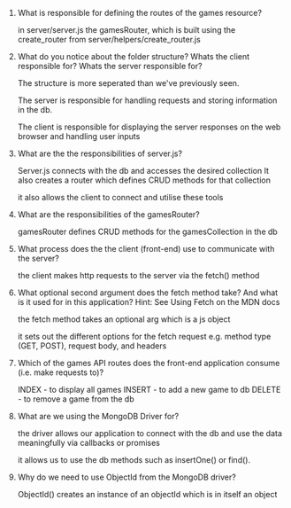 1) What is responsible for defining the routes of the games resource?

    in server/server.js the gamesRouter, which is built using the create_router from server/helpers/create_router.js

2) What do you notice about the folder structure? Whats the client responsible for? Whats the server responsible for?

    The structure is more seperated than we've previously seen.

    The server is responsible for handling requests and storing information in the db.

    The client is responsible for displaying the server responses on the web browser and handling user inputs

3) What are the the responsibilities of server.js?

    Server.js  connects with the db and accesses the desired collection
    It also creates a router which defines CRUD methods for that collection

    it also allows the client to connect and utilise these tools


4) What are the responsibilities of the gamesRouter?

    gamesRouter defines CRUD methods for the gamesCollection in the db

5) What process does the the client (front-end) use to communicate with the server?

    the client makes http requests to the server via the fetch() method

6) What optional second argument does the fetch method take? And what is it used for in this application? Hint: See Using Fetch on the MDN docs

    the fetch method takes an optional arg which is a js object

    it sets out the different options for the fetch request e.g. method type (GET, POST), request body, and headers

7) Which of the games API routes does the front-end application consume (i.e. make requests to)?

    INDEX   -  to display all games
    INSERT -    to add a new game to db
    DELETE - to remove a game from the db


8) What are we using the MongoDB Driver for?

    the driver allows our application to connect with the db and use the data meaningfully via callbacks or promises

    it allows us to use the db methods such as insertOne() or find().

9) Why do we need to use ObjectId from the MongoDB driver?

    ObjectId() creates an instance of an objectId which is in itself an object